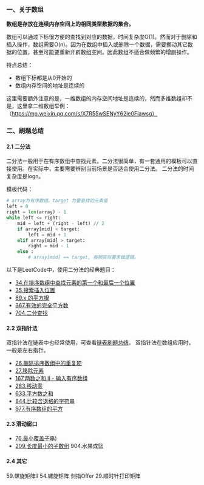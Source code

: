 ### 一、关于数组

**数组是存放在连续内存空间上的相同类型数据的集合。**

数组可以通过下标很方便的查找到对应的数据，时间复杂度O(1)。然而对于删除和插入操作，数组需要O(n)。因为在数组中插入或删除一个数据，需要挪动其它数据的位置，甚至可能要重新开辟数组空间。因此数组不适合做频繁的增删操作。

特点总结：
- 数组下标都是从0开始的
- 数组内存空间的地址是连续的

这里需要额外注意的是，一维数组的内存空间地址是连续的，然而多维数组却不是，这里拿二维数组举例：（https://mp.weixin.qq.com/s/X7R55wSENyY62le0Fiawsg）

### 二、刷题总结
#### 2.1 二分法
二分法一般用于在有序数组中查找元素。二分法很简单，有一套通用的模板可以直接使用。在实际中，主要需要辨别当前场景是否适合使用二分法。
二分法的时间复杂度是logn。

模板代码：
```python
# array为有序数组。target 为要查找的元素值
left = 0
right = len(array) - 1
while left <= right:
    mid = left + (right - left) // 2
    if array[mid] < target:
        left = mid + 1
    elif array[mid] > target:
        right = mid - 1
    else :
        # array[mid] == target, 按照实际要求做逻辑。
```
以下是LeetCode中，使用二分法的经典题目：
- [34.在排序数组中查找元素的第一个和最后一个位置](../leetcode/34.在排序数组中查找元素的第一个和最后一个位置/readme.md)
- [35.搜索插入位置](leetcode/../../leetcode/35.搜索插入位置/readme.md)
- [69.x 的平方根](../leetcode/69.x的平方根/readme.md)
- [367.有效的完全平方数](../leetcode/367.有效的完全平方数/readme.md)
- [704.二分查找](../leetcode/704.二分查找/readme.md)

#### 2.2 双指针法
双指针法在链表中也经常使用，可查看[链表刷题总结](链表刷题总结.md)。
双指针法在数组应用时，一般是左右指针。

- [26.删除排序数组中的重复项](../leetcode/26.删除有序数组中的重复项/readme.md)
- [27.移除元素](../leetcode/27.移除元素/readme.md)
- [167.两数之和 II - 输入有序数组](../leetcode/167.两数之和%20II%20-%20输入有序数组/readme.md)
- [283.移动零](../leetcode/283.移动零/readme.md)
- [633.平方数之和](../leetcode/633.平方数之和/readme.md)
- [844.比较含退格的字符串](../leetcode/844.比较含退格的字符串/readme.md)
- [977.有序数组的平方](../leetcode/977.有序数组的平方/readme.md)

#### 2.3 滑动窗口
- [76.最小覆盖子串](../leetcode/76.最小覆盖子串/readme.md))
- [209.长度最小的子数组](../leetcode/209.长度最小的子数组/readme.md)
  904.水果成篮

#### 2.4 其它
59.螺旋矩阵II
54.螺旋矩阵
剑指Offer 29.顺时针打印矩阵

